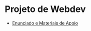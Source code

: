 # Projeto de Webdev

- [Enunciado e Materiais de Apoio](https://github.com/HackerSchool/workshop-webdev-frontend/tree/2022-2023-s2)
